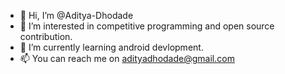 - 👋 Hi, I’m @Aditya-Dhodade
- 👀 I’m interested in competitive programming and open source contribution.
- 🌱 I’m currently learning android devlopment.
- 📫 You can reach me on adityadhodade@gmail.com


